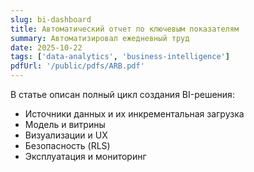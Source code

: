 ```yaml
---
slug: bi-dashboard
title: Автоматический отчет по ключевым показателям
summary: Автоматизировал ежедневный труд
date: 2025-10-22
tags: ['data-analytics', 'business-intelligence']
pdfUrl: '/public/pdfs/ARB.pdf'
---
```


В статье описан полный цикл создания BI-решения: 

- Источники данных и их инкрементальная загрузка
- Модель и витрины
- Визуализации и UX
- Безопасность (RLS)
- Эксплуатация и мониторинг
